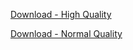 [Download - High Quality](https://sensongsmp3.live)

[Download - Normal Quality](https://sensongsmp3.live)
